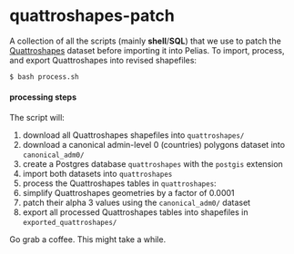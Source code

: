# quattroshapes-patch

A collection of all the scripts (mainly **shell**/**SQL**) that we use to patch the
[Quattroshapes](http://quattroshapes.com/) dataset before importing it into Pelias. To import, process, and export
Quattroshapes into revised shapefiles:

```bash
$ bash process.sh
```

#### processing steps

The script will:
  1. download all Quattroshapes shapefiles into `quattroshapes/`
  2. download a canonical admin-level 0 (countries) polygons dataset into `canonical_adm0/`
  3. create a Postgres database `quattroshapes` with the `postgis` extension
  4. import both datasets into `quattroshapes`
  5. process the Quattroshapes tables in `quattroshapes`:
   1. simplify Quattroshapes geometries by a factor of 0.0001
   2. patch their alpha 3 values using the `canonical_adm0/` dataset
  6. export all processed Quattroshapes tables into shapefiles in `exported_quattroshapes/`

Go grab a coffee. This might take a while.
